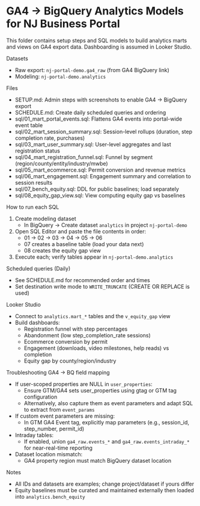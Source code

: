 # GA4 → BigQuery Analytics Models for NJ Business Portal

This folder contains setup steps and SQL models to build analytics marts and views on GA4 export data. Dashboarding is assumed in Looker Studio.

Datasets
- Raw export: `nj-portal-demo.ga4_raw` (from GA4 BigQuery link)
- Modeling: `nj-portal-demo.analytics`

Files
- SETUP.md: Admin steps with screenshots to enable GA4 → BigQuery export
- SCHEDULE.md: Create daily scheduled queries and ordering
- sql/01_mart_portal_events.sql: Flattens GA4 events into portal-wide event table
- sql/02_mart_session_summary.sql: Session-level rollups (duration, step completion rate, purchases)
- sql/03_mart_user_summary.sql: User-level aggregates and last registration status
- sql/04_mart_registration_funnel.sql: Funnel by segment (region/county/entity/industry/mwbe)
- sql/05_mart_ecommerce.sql: Permit conversion and revenue metrics
- sql/06_mart_engagement.sql: Engagement summary and correlation to session results
- sql/07_bench_equity.sql: DDL for public baselines; load separately
- sql/08_equity_gap_view.sql: View computing equity gap vs baselines

How to run each SQL
1) Create modeling dataset
   - In BigQuery → Create dataset `analytics` in project `nj-portal-demo`
2) Open SQL Editor and paste the file contents in order:
   - 01 → 02 → 03 → 04 → 05 → 06
   - 07 creates a baseline table (load your data next)
   - 08 creates the equity gap view
3) Execute each; verify tables appear in `nj-portal-demo.analytics`

Scheduled queries (Daily)
- See SCHEDULE.md for recommended order and times
- Set destination write mode to `WRITE_TRUNCATE` (CREATE OR REPLACE is used)

Looker Studio
- Connect to `analytics.mart_*` tables and the `v_equity_gap` view
- Build dashboards:
  - Registration funnel with step percentages
  - Abandonment (low step_completion_rate sessions)
  - Ecommerce conversion by permit
  - Engagement (downloads, video milestones, help reads) vs completion
  - Equity gap by county/region/industry

Troubleshooting GA4 → BQ field mapping
- If user-scoped properties are NULL in `user_properties`:
  - Ensure GTM/GA4 sets user_properties using gtag or GTM tag configuration
  - Alternatively, also capture them as event parameters and adapt SQL to extract from `event_params`
- If custom event parameters are missing:
  - In GTM GA4 Event tag, explicitly map parameters (e.g., session_id, step_number, permit_id)
- Intraday tables:
  - If enabled, union `ga4_raw.events_*` and `ga4_raw.events_intraday_*` for near-real-time reporting
- Dataset location mismatch:
  - GA4 property region must match BigQuery dataset location

Notes
- All IDs and datasets are examples; change project/dataset if yours differ
- Equity baselines must be curated and maintained externally then loaded into `analytics.bench_equity`
